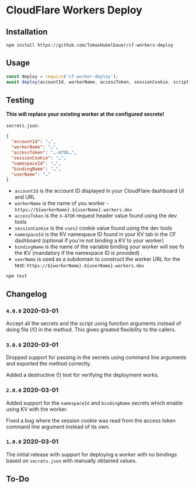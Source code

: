 # CloudFlare Workers Deploy

## Installation

`npm install https://github.com/TomasHubelbauer/cf-workers-deploy`

## Usage

```javascript
const deploy = require('cf-worker-deploy');
await deploy(accountId, workerName, accessToken, sessionCookie, script, namespaceId, bindingName);
```

## Testing

**This will replace your existing worker at the configured secrets!**

`secrets.json`:
```json
{
  "accountId": "…",
  "workerName": "…",
  "accessToken": "…-ATOK…",
  "sessionCookie": "…",
  "namespaceId": "…",
  "bindingName": "…",
  "userName": "…"
}
```

- `accountId` is the account ID displayed in your CloudFlare dashboard UI and URL
- `workerName` is the name of you worker - `https://${workerName}.${userName}.workers.dev`
- `accessToken` is the `X-ATOK` request header value found using the dev tools
- `sessionCookie` is the `vses2` cookie value found using the dev tools
- `namespaceId` is the KV namespace ID found in your KV tab in the CF dashboard
  (optional if you're not binding a KV to your worker)
- `bindingName` is the name of the variable binding your worker will see fo the KV
  (mandatory if the namespace ID is provided)
- `userName` is used as a subdomain to construct the worker URL for the test:
  `https://${workerName}.${userName}.workers.dev`

`npm test`

## Changelog

### `4.0.0` 2020-03-01

Accept all the secrets and the script using function arguments instead of doing
file I/O in the method. This gives greated flexibility to the callers.

### `3.0.0` 2020-03-01

Dropped support for passing in the secrets using command line arguments and
exported the method correctly.

Added a destructive (!) test for verifying the deployment works.

### `2.0.0` 2020-03-01

Added support for the `namespaceId` and `bindingName` secrets which enable using
KV with the worker.

Fixed a bug where the session cookie was read from the access token command line
argument instead of its own.

### `1.0.0` 2020-03-01

The initial release with support for deploying a worker with no bindings based
on `secrets.json` with manually obtained values.

## To-Do
